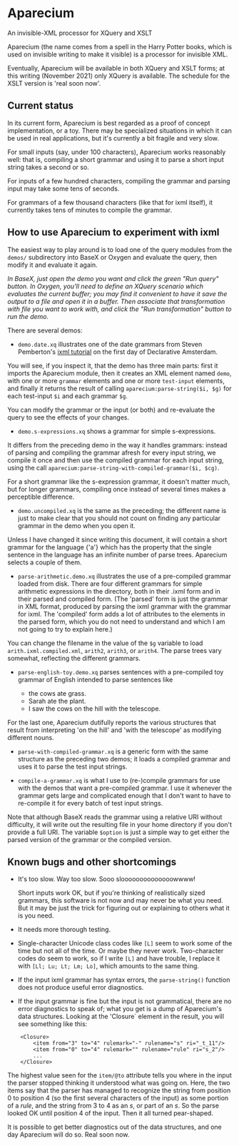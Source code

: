 # Aparecium
An invisible-XML processor for XQuery and XSLT

Aparecium (the name comes from a spell in the Harry Potter
books, which is used on invisible writing to make it visible)
is a processor for invisible XML.  

Eventually, Aparecium will be available in both XQuery and 
XSLT forms; at this writing (November 2021) only XQuery is
available.  The schedule for the XSLT version is 'real soon 
now'.

## Current status

In its current form, Aparecium is best regarded as a
proof of concept implementation, or a toy.  There may be
specialized situations in which it can be used in real 
applications, but it's currently a bit fragile and very 
slow.

For small inputs (say, under 100 characters), Aparecium works 
reasonably well: that is, compiling a short grammar and using it
to parse a short input string takes a second or so.

For inputs of a few hundred characters, compiling the grammar 
and parsing input may take some tens of seconds.  

For grammars of a few thousand characters (like that for ixml
itself), it currently takes tens of minutes to compile the
grammar.  

## How to use Aparecium to experiment with ixml

The easiest way to play around is to load one of the query modules
from the `demos/` subdirectory into BaseX or Oxygen and
evaluate the query, then modify it and evaluate it again.

*In BaseX, just open the demo you want and click the green "Run query"
button. In Oxygen, you'll need to define an XQuery scenario which
evaluates the current buffer; you may find it convenient to have it
save the output to a file and open it in a buffer.  Then associate
that transformation with file you want to work with, and click the
"Run transformation" button to run the demo.*

There are several demos:

* `demo.date.xq` illustrates one of the date grammars from Steven
Pemberton's
[ixml tutorial](https://homepages.cwi.nl/~steven/ixml/tutorial/tutorial.xhtml)
on the first day of Declarative Amsterdam.

You will see, if you inspect it, that the demo has three main parts:
first it imports the Aparecium module, then it creates an XML element
named `demo`,
with one or more `grammar` elements
and one or more `test-input` elements, and finally it
returns the result of calling `aparecium:parse-string($i, $g)`
for each test-input `$i` and each grammar `$g`.

You can modify the grammar or the input (or both) and re-evaluate
the query to see the effects of your changes.

* `demo.s-expressions.xq` shows a grammar for simple
s-expressions.

It differs from the preceding demo in the way it handles grammars:
instead of parsing and compiling the grammar afresh for every input
string, we compile it once and then use the compiled grammar for each
input string, using the call
`aparecium:parse-string-with-compiled-grammar($i, $cg)`.

For a short grammar like the s-expression grammar, it doesn't matter
much, but for longer grammars, compiling once instead of several times
makes a perceptible difference.

* `demo.uncompiled.xq` is the same as the preceding; the different
name is just to make clear that you should not count on finding any
particular grammar in the demo when you open it.

Unless I have changed it since writing this document, it will contain
a short grammar for the language {'a'} which has the property that the
single sentence in the language has an infinite number of parse trees.
Aparecium selects a couple of them.

* `parse-arithmetic.demo.xq` illustrates the use of a pre-compiled
grammar loaded from disk.  There are four different grammars for
simple arithmetic expressions in the directory, both in their .ixml
form and in their parsed and compiled form.  (The 'parsed' form is
just the grammar in XML format, produced by parsing the ixml grammar
with the grammar for ixml.  The 'compiled' form adds a lot of
attributes to the elements in the parsed form, which you do not need
to understand and which I am not going to try to explain here.)

You can change the filename in the value of the `$g` variable to load
`arith.ixml.compiled.xml`, `arith2`, `arith3`, or `arith4`.  The parse
trees vary somewhat, reflecting the different grammars.

* `parse-english-toy.demo.xq` parses sentences with a pre-compiled
toy grammar of English intended to parse sentences like

    * the cows ate grass.
    * Sarah ate the plant.
    * I saw the cows on the hill with the telescope.

For the last one, Aparecium dutifully reports the various structures
that result from interpreting 'on the hill' and 'with the telescope'
as modifying different nouns.

* `parse-with-compiled-grammar.xq` is a generic form with
the same structure as the preceding two demos; it loads a
compiled grammar and uses it to parse the test input strings.

* `compile-a-grammar.xq` is what I use to (re-)compile grammars
for use with the demos that want a pre-compiled grammar.  I use it
whenever the grammar gets large and complicated enough that I don't
want to have to re-compile it for every batch of test input strings.

Note that although BaseX reads the grammar using a relative URI
without difficulty, it will write out the resulting file in your home
directory if you don't provide a full URI.  The variable `$option` is
just a simple way to get either the parsed version of the grammar
or the compiled version.


## Known bugs and other shortcomings

* It's too slow.  Way too slow.  Sooo sloooooooooooooowwww!

  Short inputs work OK, but if you're thinking of realistically
  sized grammars, this software is not now and may never be what
  you need. But it may be just the trick for figuring out or 
  explaining to others what it is you need.

* It needs more thorough testing.

* Single-character Unicode class codes like `[L]` seem to work
some of the time but not all of the time.  Or maybe they never
work.  Two-character codes do seem to work, so if I write
`[L]` and have trouble, I replace it with `[Ll; Lu; Lt; Lm; Lo]`,
which amounts to the same thing.

* If the input ixml grammar has syntax errors, the `parse-string()`
function does not produce useful error diagnostics.

* If the input grammar is fine but the input is not grammatical,
there are no error diagnostics to speak of; what you get is a
dump of Aparecium's data structures.  Looking at the 'Closure`
element in the result, you will see something like this:

```
    <Closure>
        <item from="3" to="4" rulemark="-" rulename="s" ri="_t_11"/>
        <item from="0" to="4" rulemark="" rulename="rule" ri="s_2"/>
        ...
    </Closure>
```
  The highest value seen for the `item/@to` attribute tells you where in
  the input the parser stopped thinking it understood what was going on.
  Here, the two items say that the parser has managed to recognize the
  string from position 0 to position 4 (so the first several characters of
  the input) as some portion of a *rule*, and the string from 3 to 4 as
  an *s*, or part of an *s*.  So the parse looked OK until position 4 of
  the input.  Then it all turned pear-shaped.

  It is possible to get better diagnostics out of the data structures,
  and one day Aparecium will do so.  Real soon now.
